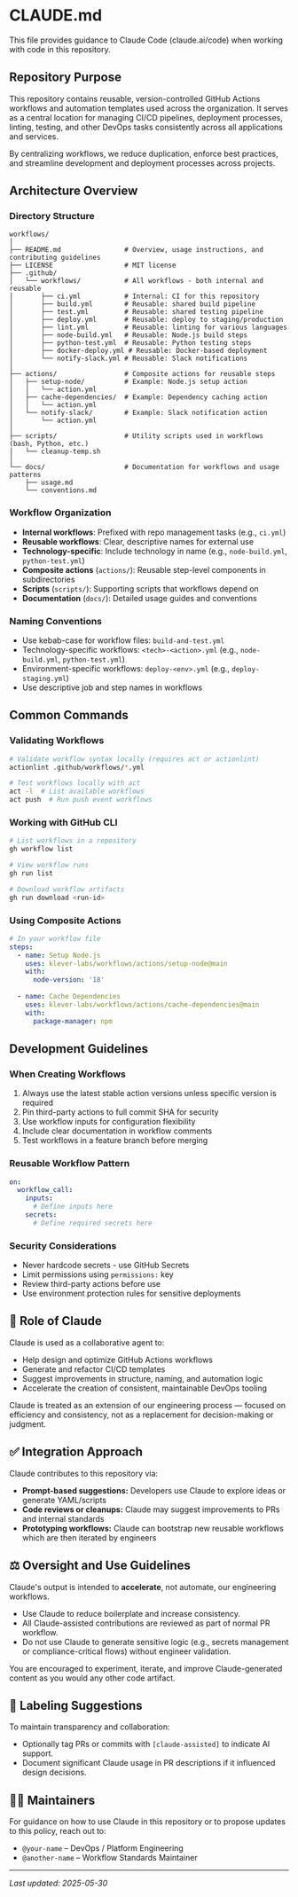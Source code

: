 # CLAUDE.md

This file provides guidance to Claude Code (claude.ai/code) when working with code in this repository.

## Repository Purpose

This repository contains reusable, version-controlled GitHub Actions workflows and automation templates used across the organization. It serves as a central location for managing CI/CD pipelines, deployment processes, linting, testing, and other DevOps tasks consistently across all applications and services.

By centralizing workflows, we reduce duplication, enforce best practices, and streamline development and deployment processes across projects.

## Architecture Overview

### Directory Structure
```
workflows/
│
├── README.md                # Overview, usage instructions, and contributing guidelines
├── LICENSE                  # MIT license
├── .github/
│   └── workflows/           # All workflows - both internal and reusable
│       ├── ci.yml           # Internal: CI for this repository
│       ├── build.yml        # Reusable: shared build pipeline
│       ├── test.yml         # Reusable: shared testing pipeline
│       ├── deploy.yml       # Reusable: deploy to staging/production
│       ├── lint.yml         # Reusable: linting for various languages
│       ├── node-build.yml   # Reusable: Node.js build steps
│       ├── python-test.yml  # Reusable: Python testing steps
│       ├── docker-deploy.yml # Reusable: Docker-based deployment
│       └── notify-slack.yml # Reusable: Slack notifications
│
├── actions/                 # Composite actions for reusable steps
│   ├── setup-node/          # Example: Node.js setup action
│   │   └── action.yml
│   ├── cache-dependencies/  # Example: Dependency caching action
│   │   └── action.yml
│   └── notify-slack/        # Example: Slack notification action
│       └── action.yml
│
├── scripts/                 # Utility scripts used in workflows (bash, Python, etc.)
│   └── cleanup-temp.sh
│
└── docs/                    # Documentation for workflows and usage patterns
    ├── usage.md
    └── conventions.md
```

### Workflow Organization
- **Internal workflows**: Prefixed with repo management tasks (e.g., `ci.yml`)
- **Reusable workflows**: Clear, descriptive names for external use
- **Technology-specific**: Include technology in name (e.g., `node-build.yml`, `python-test.yml`)
- **Composite actions** (`actions/`): Reusable step-level components in subdirectories
- **Scripts** (`scripts/`): Supporting scripts that workflows depend on
- **Documentation** (`docs/`): Detailed usage guides and conventions

### Naming Conventions
- Use kebab-case for workflow files: `build-and-test.yml`
- Technology-specific workflows: `<tech>-<action>.yml` (e.g., `node-build.yml`, `python-test.yml`)
- Environment-specific workflows: `deploy-<env>.yml` (e.g., `deploy-staging.yml`)
- Use descriptive job and step names in workflows

## Common Commands

### Validating Workflows
```bash
# Validate workflow syntax locally (requires act or actionlint)
actionlint .github/workflows/*.yml

# Test workflows locally with act
act -l  # List available workflows
act push  # Run push event workflows
```

### Working with GitHub CLI
```bash
# List workflows in a repository
gh workflow list

# View workflow runs
gh run list

# Download workflow artifacts
gh run download <run-id>
```

### Using Composite Actions
```yaml
# In your workflow file
steps:
  - name: Setup Node.js
    uses: klever-labs/workflows/actions/setup-node@main
    with:
      node-version: '18'
      
  - name: Cache Dependencies
    uses: klever-labs/workflows/actions/cache-dependencies@main
    with:
      package-manager: npm
```

## Development Guidelines

### When Creating Workflows
1. Always use the latest stable action versions unless specific version is required
2. Pin third-party actions to full commit SHA for security
3. Use workflow inputs for configuration flexibility
4. Include clear documentation in workflow comments
5. Test workflows in a feature branch before merging

### Reusable Workflow Pattern
```yaml
on:
  workflow_call:
    inputs:
      # Define inputs here
    secrets:
      # Define required secrets here
```

### Security Considerations
- Never hardcode secrets - use GitHub Secrets
- Limit permissions using `permissions:` key
- Review third-party actions before use
- Use environment protection rules for sensitive deployments

## 🤖 Role of Claude

Claude is used as a collaborative agent to:

- Help design and optimize GitHub Actions workflows
- Generate and refactor CI/CD templates
- Suggest improvements in structure, naming, and automation logic
- Accelerate the creation of consistent, maintainable DevOps tooling

Claude is treated as an extension of our engineering process — focused on efficiency and consistency, not as a replacement for decision-making or judgment.

## ✅ Integration Approach

Claude contributes to this repository via:

- **Prompt-based suggestions:** Developers use Claude to explore ideas or generate YAML/scripts
- **Code reviews or cleanups:** Claude may suggest improvements to PRs and internal standards
- **Prototyping workflows:** Claude can bootstrap new reusable workflows which are then iterated by engineers

## ⚖️ Oversight and Use Guidelines

Claude's output is intended to **accelerate**, not automate, our engineering workflows.

- Use Claude to reduce boilerplate and increase consistency.
- All Claude-assisted contributions are reviewed as part of normal PR workflow.
- Do not use Claude to generate sensitive logic (e.g., secrets management or compliance-critical flows) without engineer validation.

You are encouraged to experiment, iterate, and improve Claude-generated content as you would any other code artifact.

## 💬 Labeling Suggestions

To maintain transparency and collaboration:

- Optionally tag PRs or commits with `[claude-assisted]` to indicate AI support.
- Document significant Claude usage in PR descriptions if it influenced design decisions.

## 🧑‍💻 Maintainers

For guidance on how to use Claude in this repository or to propose updates to this policy, reach out to:

- `@your-name` – DevOps / Platform Engineering
- `@another-name` – Workflow Standards Maintainer

---

_Last updated: 2025-05-30_